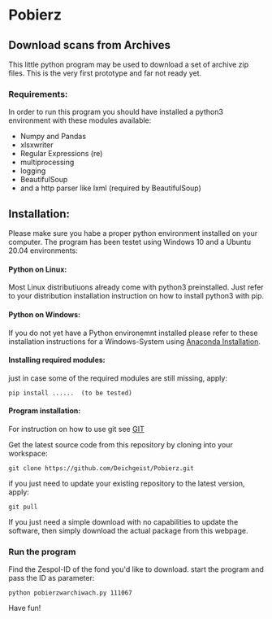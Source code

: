 # Pobierz

## Download scans from Archives

This little python program may be used to download a set of archive zip files.
This is the very first prototype and far not ready yet.


### Requirements:
In order to run this program you should have installed a python3 environment with these modules available:
* Numpy and Pandas
* xlsxwriter
* Regular Expressions (re)
* multiprocessing
* logging
* BeautifulSoup
* and a http parser like lxml (required by BeautifulSoup)

## Installation:
Please make sure you habe a proper python environment installed on your computer. 
The program has been testet using Windows 10 and a Ubuntu 20.04 environments:

#### Python on Linux:
Most Linux distributiuons already come with python3 preinstalled. 
Just refer to your distribution installation instruction on how to install python3 with pip.

#### Python on Windows:
If you do not yet have a Python environemnt installed please refer to these installation instructions for a Windows-System using
[Anaconda Installation](https://docs.anaconda.com/anaconda/install/windows/).

#### Installing required modules:
just in case some of the required modules are still missing, apply:
```
pip install ......  (to be tested)
```

#### Program installation:
For instruction on how to use git see [GIT](https://git-scm.com/)

Get the latest source code from this repository by cloning into your workspace:
```
git clone https://github.com/Deichgeist/Pobierz.git
```
if you just need to update your existing repository to the latest version, apply:
```
git pull
```

If you just need a simple download with no capabilities to update the software, then simply download the actual package from this webpage.

### Run the program
Find the Zespol-ID of the fond you'd like to download.
start the program and pass the ID as parameter:
```
python pobierzwarchiwach.py 111067
```

Have fun!
